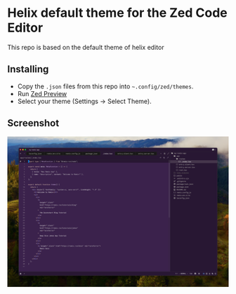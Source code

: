# Helix default theme for the Zed Code Editor

This repo is based on the default theme of helix editor

## Installing
- Copy the `.json` files from this repo into `~.config/zed/themes`.
- Run [Zed Preview](https://zed.dev/releases/preview)
- Select your theme (Settings -> Select Theme).

## Screenshot
![](screenshot.png)
